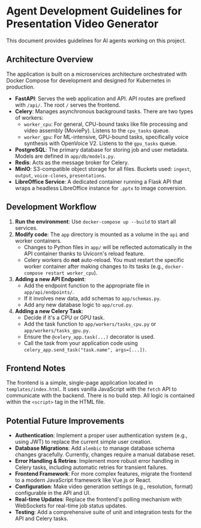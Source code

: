 # Agent Development Guidelines for Presentation Video Generator

This document provides guidelines for AI agents working on this project.

## Architecture Overview

The application is built on a microservices architecture orchestrated with Docker Compose for development and designed for Kubernetes in production.

- **FastAPI**: Serves the web application and API. API routes are prefixed with `/api/`. The root `/` serves the frontend.
- **Celery**: Manages asynchronous background tasks. There are two types of workers:
    - `worker_cpu`: For general, CPU-bound tasks like file processing and video assembly (MoviePy). Listens to the `cpu_tasks` queue.
    - `worker_gpu`: For ML-intensive, GPU-bound tasks, specifically voice synthesis with OpenVoice V2. Listens to the `gpu_tasks` queue.
- **PostgreSQL**: The primary database for storing job and user metadata. Models are defined in `app/db/models.py`.
- **Redis**: Acts as the message broker for Celery.
- **MinIO**: S3-compatible object storage for all files. Buckets used: `ingest`, `output`, `voice-clones`, `presentations`.
- **LibreOffice Service**: A dedicated container running a Flask API that wraps a headless LibreOffice instance for `.pptx` to image conversion.

## Development Workflow

1.  **Run the environment**: Use `docker-compose up --build` to start all services.
2.  **Modify code**: The `app` directory is mounted as a volume in the `api` and worker containers.
    - Changes to Python files in `app/` will be reflected automatically in the API container thanks to Uvicorn's reload feature.
    - Celery workers do **not** auto-reload. You must restart the specific worker container after making changes to its tasks (e.g., `docker-compose restart worker_cpu`).
3.  **Adding a new API Endpoint**:
    - Add the endpoint function to the appropriate file in `app/api/endpoints/`.
    - If it involves new data, add schemas to `app/schemas.py`.
    - Add any new database logic to `app/crud.py`.
4.  **Adding a new Celery Task**:
    - Decide if it's a CPU or GPU task.
    - Add the task function to `app/workers/tasks_cpu.py` or `app/workers/tasks_gpu.py`.
    - Ensure the `@celery_app.task(...)` decorator is used.
    - Call the task from your application code using `celery_app.send_task("task.name", args=[...])`.

## Frontend Notes

The frontend is a simple, single-page application located in `templates/index.html`. It uses vanilla JavaScript with the `fetch` API to communicate with the backend. There is no build step. All logic is contained within the `<script>` tag in the HTML file.

## Potential Future Improvements

- **Authentication**: Implement a proper user authentication system (e.g., using JWT) to replace the current simple user creation.
- **Database Migrations**: Add `alembic` to manage database schema changes gracefully. Currently, changes require a manual database reset.
- **Error Handling & Retries**: Implement more robust error handling in Celery tasks, including automatic retries for transient failures.
- **Frontend Framework**: For more complex features, migrate the frontend to a modern JavaScript framework like Vue.js or React.
- **Configuration**: Make video generation settings (e.g., resolution, format) configurable in the API and UI.
- **Real-time Updates**: Replace the frontend's polling mechanism with WebSockets for real-time job status updates.
- **Testing**: Add a comprehensive suite of unit and integration tests for the API and Celery tasks.
